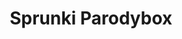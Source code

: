 ---
slug: sprunki-parodybox-2002
title: Sprunki Parodybox
description: "Sprunki Parodybox is an exciting online game. Play for free directly in your browser!"
icon: /images/popular_mods/Sprunki Parodybox.png
url: https://wowtbc.net/sprunkin/parodybox/index.html
previewImage: /images/popular_mods/Sprunki Parodybox.png
type: popular mods

# SEO配置
seo:
  title: "Sprunki Parodybox - Play Free Online Game | Fun Browser Games"
  description: "Sprunki Parodybox - Play this fun online game for free in your browser. No download required!"
  ogImage: "/images/popular_mods/Sprunki Parodybox.png"
  keywords: "sprunki-parodybox-2002, online game, browser game, free game, popular mods game, play online"

videoUrls:
  - https://www.youtube.com/embed/example1
  - https://www.youtube.com/embed/example2

whyPlay:
  title: "Why Play Sprunki Parodybox?"
  items:
    - "Immersive Gameplay: Sprunki Parodybox offers an engaging and immersive gaming experience that will keep you entertained for hours"
    - "Challenging Levels: Test your skills with increasingly difficult challenges and obstacles"
    - "Beautiful Graphics: Enjoy stunning visuals and smooth animations that bring the game world to life"
    - "Regular Updates: New content and features are added regularly to keep the game fresh and exciting"
    - "Free to Play: Experience all the fun without spending a penny"
    - "Community Features: Connect with other players, share strategies, and compete for high scores"
    - "Cross-Platform: Play on any device with a web browser, no downloads required"

features:
  title: "Key Features of Sprunki Parodybox"
  image: "/images/popular_mods/Sprunki Parodybox.png"
  items:
    - "Intuitive Controls: Easy to learn controls make Sprunki Parodybox accessible for players of all skill levels"
    - "Multiple Game Modes: Enjoy various gameplay options that provide different challenges and experiences"
    - "Character Customization: Personalize your gaming experience with unique characters and items"
    - "Achievement System: Complete special tasks to earn rewards and recognition"
    - "Leaderboards: Compete with players worldwide and see who can achieve the highest scores"

characteristics:
  title: "Game Characteristics"
  image: "/images/popular_mods/Sprunki Parodybox.png"
  items:
    - "Genre: Popular mods game with elements of strategy and skill"
    - "Difficulty: Suitable for both casual gamers and those seeking a challenge"
    - "Play Time: Quick sessions or extended gameplay, depending on your preference"
    - "Art Style: Vibrant and engaging visuals that enhance the gaming experience"
    - "Sound Design: Immersive audio that complements the gameplay perfectly"

info: "Sprunki Parodybox is an exciting online game that offers players a unique and engaging gaming experience. With its intuitive controls, stunning visuals, and challenging gameplay, Sprunki Parodybox provides hours of entertainment for players of all ages and skill levels. Whether you're looking for a quick gaming session during a break or an extended play session, Sprunki Parodybox delivers an immersive experience that will keep you coming back for more. The game features multiple levels of increasing difficulty, ensuring that players are constantly challenged as they progress. With regular updates adding new content and features, Sprunki Parodybox remains fresh and exciting, providing endless entertainment options for its growing community of players."

howToPlayIntro: "Welcome to Sprunki Parodybox! This guide will walk you through the basics and help you master the game. Whether you're a beginner or looking to improve your skills, these tips and instructions will enhance your gaming experience."

howToPlaySteps:
  - title: "Getting Started"
    description: "Begin your Sprunki Parodybox adventure by familiarizing yourself with the controls. Use your keyboard or mouse to navigate through the game interface. The tutorial will guide you through the basic mechanics and help you understand the objectives."
  - title: "Understanding the Objectives"
    description: "In Sprunki Parodybox, your main goal is to progress through levels by completing specific objectives. Each level presents unique challenges that require different strategies and approaches."
  - title: "Mastering the Controls"
    description: "Practice using the controls to improve your precision and reaction time. Sprunki Parodybox requires quick reflexes and strategic thinking to overcome obstacles and defeat opponents."
  - title: "Utilizing Power-ups"
    description: "Collect power-ups throughout the game to enhance your abilities and overcome difficult challenges. Each power-up offers unique advantages that can be crucial for success."
  - title: "Developing Strategies"
    description: "As you progress in Sprunki Parodybox, develop effective strategies for different scenarios. Analyze patterns, anticipate challenges, and adapt your approach to maximize your performance."

faq:
  title: "Frequently Asked Questions about Sprunki Parodybox"
  items:
    - question: "Is Sprunki Parodybox free to play?"
      answer: "Yes, Sprunki Parodybox is completely free to play directly in your web browser. No downloads or purchases are required to enjoy the full game experience."
    - question: "Can I play Sprunki Parodybox on mobile devices?"
      answer: "Yes, Sprunki Parodybox is optimized for both desktop and mobile play. You can enjoy the game on any device with a web browser and internet connection."
    - question: "Are there any in-game purchases?"
      answer: "While Sprunki Parodybox is free to play, there may be optional in-game purchases available for cosmetic items or additional features that don't affect core gameplay."
    - question: "How often is Sprunki Parodybox updated?"
      answer: "The developers regularly update Sprunki Parodybox with new content, features, and improvements based on player feedback and game performance."
    - question: "Can I play Sprunki Parodybox offline?"
      answer: "Currently, Sprunki Parodybox requires an internet connection to play as it's a browser-based online game."
    - question: "Is Sprunki Parodybox suitable for children?"
      answer: "Yes, Sprunki Parodybox is designed to be family-friendly and suitable for players of all ages."
    - question: "How do I report bugs or issues?"
      answer: "If you encounter any problems while playing Sprunki Parodybox, you can report them through the game's support page or contact the developers directly through their website."
    - question: "Still Have Questions?"
      answer: "If you have additional questions about Sprunki Parodybox that aren't covered in this FAQ, please visit our support center or contact our customer service team for assistance."
---
